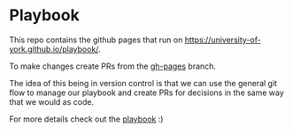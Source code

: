 # Playbook

This repo contains the github pages that run on https://university-of-york.github.io/playbook/.

To make changes create PRs from the [gh-pages](https://github.com/university-of-york/playbook/tree/gh-pages) branch.

The idea of this being in version control is that we can use the general git flow to manage our playbook and create PRs for decisions in the same way that we would as code.

For more details check out the [playbook](https://university-of-york.github.io/playbook/) :)
